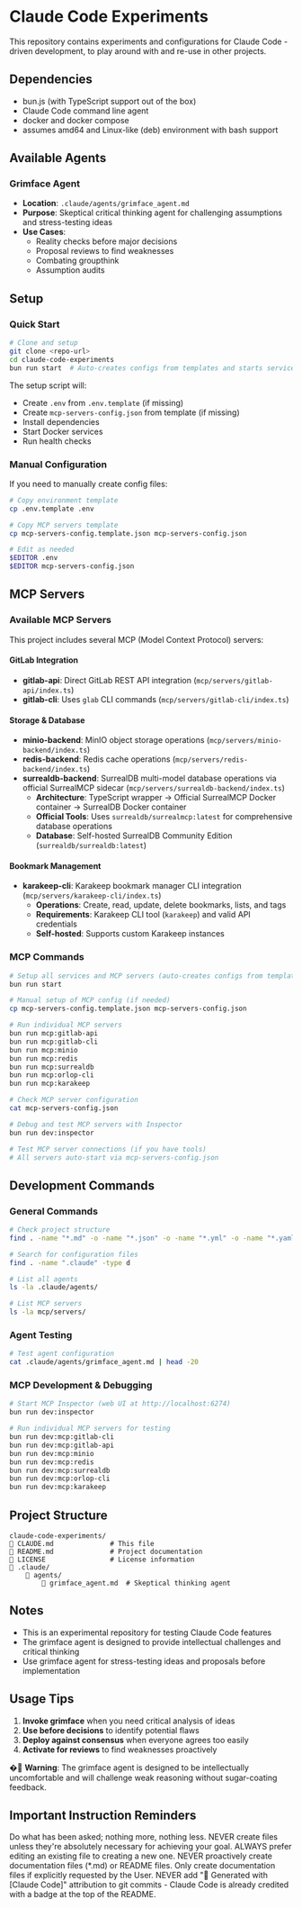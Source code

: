 # Claude Code Experiments

This repository contains experiments and configurations for Claude Code -driven
development, to play around with and re-use in other projects.

## Dependencies

- bun.js (with TypeScript support out of the box)
- Claude Code command line agent
- docker and docker compose
- assumes amd64 and Linux-like (deb) environment with bash support

## Available Agents

### Grimface Agent

- **Location**: `.claude/agents/grimface_agent.md`
- **Purpose**: Skeptical critical thinking agent for challenging assumptions and
  stress-testing ideas
- **Use Cases**:
  - Reality checks before major decisions
  - Proposal reviews to find weaknesses
  - Combating groupthink
  - Assumption audits

## Setup

### Quick Start

```bash
# Clone and setup
git clone <repo-url>
cd claude-code-experiments
bun run start  # Auto-creates configs from templates and starts services
```

The setup script will:

- Create `.env` from `.env.template` (if missing)
- Create `mcp-servers-config.json` from template (if missing)
- Install dependencies
- Start Docker services
- Run health checks

### Manual Configuration

If you need to manually create config files:

```bash
# Copy environment template
cp .env.template .env

# Copy MCP servers template
cp mcp-servers-config.template.json mcp-servers-config.json

# Edit as needed
$EDITOR .env
$EDITOR mcp-servers-config.json
```

## MCP Servers

### Available MCP Servers

This project includes several MCP (Model Context Protocol) servers:

#### GitLab Integration

- **gitlab-api**: Direct GitLab REST API integration
  (`mcp/servers/gitlab-api/index.ts`)
- **gitlab-cli**: Uses `glab` CLI commands (`mcp/servers/gitlab-cli/index.ts`)

#### Storage & Database

- **minio-backend**: MinIO object storage operations
  (`mcp/servers/minio-backend/index.ts`)
- **redis-backend**: Redis cache operations
  (`mcp/servers/redis-backend/index.ts`)
- **surrealdb-backend**: SurrealDB multi-model database operations via official
  SurrealMCP sidecar (`mcp/servers/surrealdb-backend/index.ts`)
  - **Architecture**: TypeScript wrapper → Official SurrealMCP Docker container
    → SurrealDB Docker container
  - **Official Tools**: Uses `surrealdb/surrealmcp:latest` for comprehensive
    database operations
  - **Database**: Self-hosted SurrealDB Community Edition
    (`surrealdb/surrealdb:latest`)

#### Bookmark Management

- **karakeep-cli**: Karakeep bookmark manager CLI integration
  (`mcp/servers/karakeep-cli/index.ts`)
  - **Operations**: Create, read, update, delete bookmarks, lists, and tags
  - **Requirements**: Karakeep CLI tool (`karakeep`) and valid API credentials
  - **Self-hosted**: Supports custom Karakeep instances

### MCP Commands

```bash
# Setup all services and MCP servers (auto-creates configs from templates)
bun run start

# Manual setup of MCP config (if needed)
cp mcp-servers-config.template.json mcp-servers-config.json

# Run individual MCP servers
bun run mcp:gitlab-api
bun run mcp:gitlab-cli
bun run mcp:minio
bun run mcp:redis
bun run mcp:surrealdb
bun run mcp:orlop-cli
bun run mcp:karakeep

# Check MCP server configuration
cat mcp-servers-config.json

# Debug and test MCP servers with Inspector
bun run dev:inspector

# Test MCP server connections (if you have tools)
# All servers auto-start via mcp-servers-config.json
```

## Development Commands

### General Commands

```bash
# Check project structure
find . -name "*.md" -o -name "*.json" -o -name "*.yml" -o -name "*.yaml" | head -20

# Search for configuration files
find . -name ".claude" -type d

# List all agents
ls -la .claude/agents/

# List MCP servers
ls -la mcp/servers/
```

### Agent Testing

```bash
# Test agent configuration
cat .claude/agents/grimface_agent.md | head -20
```

### MCP Development & Debugging

```bash
# Start MCP Inspector (web UI at http://localhost:6274)
bun run dev:inspector

# Run individual MCP servers for testing
bun run dev:mcp:gitlab-cli
bun run dev:mcp:gitlab-api
bun run dev:mcp:minio
bun run dev:mcp:redis
bun run dev:mcp:surrealdb
bun run dev:mcp:orlop-cli
bun run dev:mcp:karakeep
```

## Project Structure

```text
claude-code-experiments/
   CLAUDE.md              # This file
   README.md              # Project documentation
   LICENSE                # License information
   .claude/
       agents/
           grimface_agent.md  # Skeptical thinking agent
```

## Notes

- This is an experimental repository for testing Claude Code features
- The grimface agent is designed to provide intellectual challenges and critical
  thinking
- Use grimface agent for stress-testing ideas and proposals before
  implementation

## Usage Tips

1. **Invoke grimface** when you need critical analysis of ideas
2. **Use before decisions** to identify potential flaws
3. **Deploy against consensus** when everyone agrees too easily
4. **Activate for reviews** to find weaknesses proactively

� **Warning**: The grimface agent is designed to be intellectually uncomfortable
and will challenge weak reasoning without sugar-coating feedback.

## Important Instruction Reminders

Do what has been asked; nothing more, nothing less. NEVER create files unless
they're absolutely necessary for achieving your goal. ALWAYS prefer editing an
existing file to creating a new one. NEVER proactively create documentation
files (\*.md) or README files. Only create documentation files if explicitly
requested by the User. NEVER add "🤖 Generated with [Claude Code]" attribution
to git commits - Claude Code is already credited with a badge at the top of the
README.
